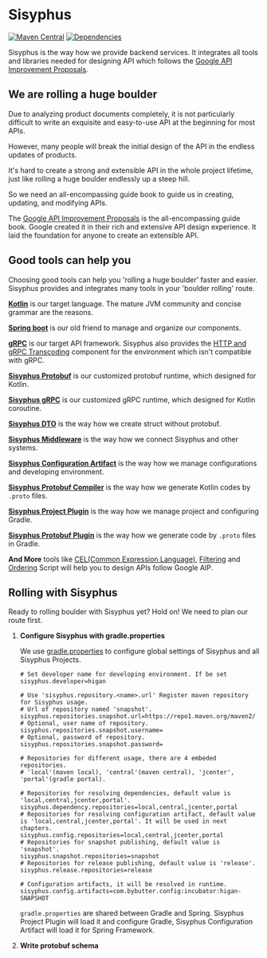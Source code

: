 # Sisyphus  

[![Maven Central](https://img.shields.io/maven-central/v/com.bybutter.sisyphus/sisyphus-bom)](https://mvnrepository.com/artifact/com.bybutter.sisyphus/sisyphus-bom) [![Dependencies](https://img.shields.io/librariesio/release/maven/com.bybutter.sisyphus:sisyphus-dependencies)](https://libraries.io/maven/com.bybutter.sisyphus:sisyphus-dependencies)

Sisyphus is the way how we provide backend services. It integrates all tools and libraries needed for designing API which follows the [Google API Improvement Proposals](https://aip.bybutter.com).

## We are rolling a huge boulder

Due to analyzing product documents completely, it is not particularly difficult to write an exquisite and easy-to-use API at the beginning for most APIs.

However, many people will break the initial design of the API in the endless updates of products.

It's hard to create a strong and extensible API in the whole project lifetime, just like rolling a huge boulder endlessly up a steep hill.

So we need an all-encompassing guide book to guide us in creating, updating, and modifying APIs.  

The [Google API Improvement Proposals](https://aip.bybutter.com) is the all-encompassing guide book. Google created it in their rich and extensive API design experience. It laid the foundation for anyone to create an extensible API.

## Good tools can help you

Choosing good tools can help you 'rolling a huge boulder' faster and easier. Sisyphus provides and integrates many tools in your 'boulder rolling' route.

[**Kotlin**](https://kotlinlang.org/) is our target language. The mature JVM community and concise grammar are the reasons.

[**Spring boot**](https://spring.io/projects/spring-boot) is our old friend to manage and organize our components.

[**gRPC**](https://grpc.io/) is our target API framework. Sisyphus also provides the [HTTP and gRPC Transcoding](https://aip.bybutter.com/127) component for the environment which isn't compatible with gRPC.

[**Sisyphus Protobuf**](/lib/sisyphus-protobuf) is our customized protobuf runtime, which designed for Kotlin.

[**Sisyphus gRPC**](/lib/sisyphus-grpc) is our customized gRPC runtime, which designed for Kotlin coroutine.

[**Sisyphus DTO**](/lib/sisyphus-dto) is the way how we create struct without protobuf.

[**Sisyphus Middleware**](/middleware) is the way how we connect Sisyphus and other systems.

[**Sisyphus Configuration Artifact**](/middleware/sisyphus-configuration-artifact) is the way how we manage configurations and developing environment.

[**Sisyphus Protobuf Compiler**](/tools/sisyphus-protoc) is the way how we generate Kotlin codes by `.proto` files.

[**Sisyphus Project Plugin**](/tools/sisyphus-project-gradle-plugin) is the way how we manage project and configuring Gradle.

[**Sisyphus Protobuf Plugin**](/tools/sisyphus-protobuf-gradle-plugin) is the way how we generate code by `.proto` files in Gradle.

**And More** tools like [CEL(Common Expression Language)](https://github.com/google/cel-spec), [Filtering](https://aip.bybutter.com/160) and [Ordering](https://aip.bybutter.com/132#ordering) Script will help you to design APIs follow Google AIP.

## Rolling with Sisyphus

Ready to rolling boulder with Sisyphus yet? Hold on! We need to plan our route first.

1. **Configure Sisyphus with gradle.properties**

   We use [gradle.properties](https://docs.gradle.org/current/userguide/build_environment.html#sec:gradle_configuration_properties) to configure global settings of Sisyphus and all Sisyphus Projects.

   ```properties
   # Set developer name for developing environment. If be set
   sisyphus.developer=higan
   
   # Use 'sisyphus.repository.<name>.url' Register maven repository for Sisyphus usage.
   # Url of repository named 'snapshot'.
   sisyphus.repositories.snapshot.url=https://repo1.maven.org/maven2/
   # Optional, user name of repository.
   sisyphus.repositories.snapshot.username=
   # Optional, password of repository.
   sisyphus.repositories.snapshot.password=
   
   # Repositories for different usage, there are 4 embeded repositories.
   # 'local'(maven local), 'central'(maven central), 'jcenter', 'portal'(gradle portal).
   
   # Repositories for resolving dependencies, default value is 'local,central,jcenter,portal'.
   sisyphus.dependency.repositories=local,central,jcenter,portal
   # Repositories for resolving configuration artifact, default value is 'local,central,jcenter,portal'. It will be used in next chapters.
   sisyphus.config.repositories=local,central,jcenter,portal
   # Repositories for snapshot publishing, default value is 'snapshot'.
   sisyphus.snapshot.repositories=snapshot
   # Repositories for release publishing, default value is 'release'.
   sisyphus.release.repositories=release
   
   # Configuration artifacts, it will be resolved in runtime.
   sisyphus.config.artifacts=com.bybutter.config:incubator:higan-SNAPSHOT
   ```

   `gradle.properties` are shared between Gradle and Spring. Sisyphus Project Plugin will load it and configure Gradle, Sisyphus Configuration Artifact will load it for Spring Framework.

2. **Write protobuf schema**